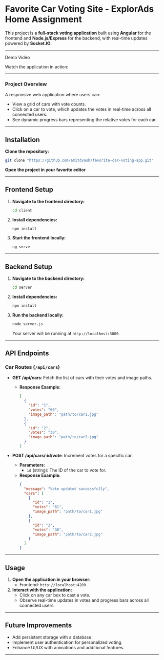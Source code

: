 # **Favorite Car Voting Site - ExplorAds Home Assignment**

This project is a **full-stack voting application** built using **Angular** for the frontend and **Node.js/Express** for the backend, with real-time updates powered by **Socket.IO**.

---
Demo Video

Watch the application in action:


---
### **Project Overview**

A responsive web application where users can:

- View a grid of cars with vote counts.
- Click on a car to vote, which updates the votes in real-time across all connected users.
- See dynamic progress bars representing the relative votes for each car.

---

## **Installation**

**Clone the repository:**

```bash
git clone "https://github.com/amitdvash/favorite-car-voting-app.git"
```

**Open the project in your favorite editor**

---

## **Frontend Setup**

1. **Navigate to the frontend directory:**

   ```bash
   cd client
   ```

2. **Install dependencies:**

   ```bash
   npm install
   ```

3. **Start the frontend locally:**

   ```bash
   ng serve
   ```

---

## **Backend Setup**

1. **Navigate to the backend directory:**

   ```bash
   cd server
   ```

2. **Install dependencies:**

   ```bash
   npm install
   ```

3. **Run the backend locally:**

   ```bash
   node server.js
   ```

   Your server will be running at `http://localhost:3000`.

---

## **API Endpoints**

### **Car Routes (****`/api/cars`****)**

- **GET /api/cars**: Fetch the list of cars with their votes and image paths.

  - **Response Example:**
    ```json
    [
      {
        "id": "1",
        "votes": "60",
        "image_path": "path/to/car1.jpg"
      },
      {
        "id": "2",
        "votes": "30",
        "image_path": "path/to/car2.jpg"
      }
    ]
    ```

- **POST /api/cars/****:id****/vote**: Increment votes for a specific car.

  - **Parameters:**
    - `id` (string): The ID of the car to vote for.
  - **Response Example:**
    ```json
    {
      "message": "Vote updated successfully",
      "cars": [
        {
          "id": "1",
          "votes": "61",
          "image_path": "path/to/car1.jpg"
        },
        {
          "id": "2",
          "votes": "30",
          "image_path": "path/to/car2.jpg"
        }
      ]
    }
    ```

---

## **Usage**

1. **Open the application in your browser:**
   - Frontend: `http://localhost:4200`
2. **Interact with the application:**
   - Click on any car box to cast a vote.
   - Observe real-time updates in votes and progress bars across all connected users.

---

## **Future Improvements**

- Add persistent storage with a database.
- Implement user authentication for personalized voting.
- Enhance UI/UX with animations and additional features.

---

